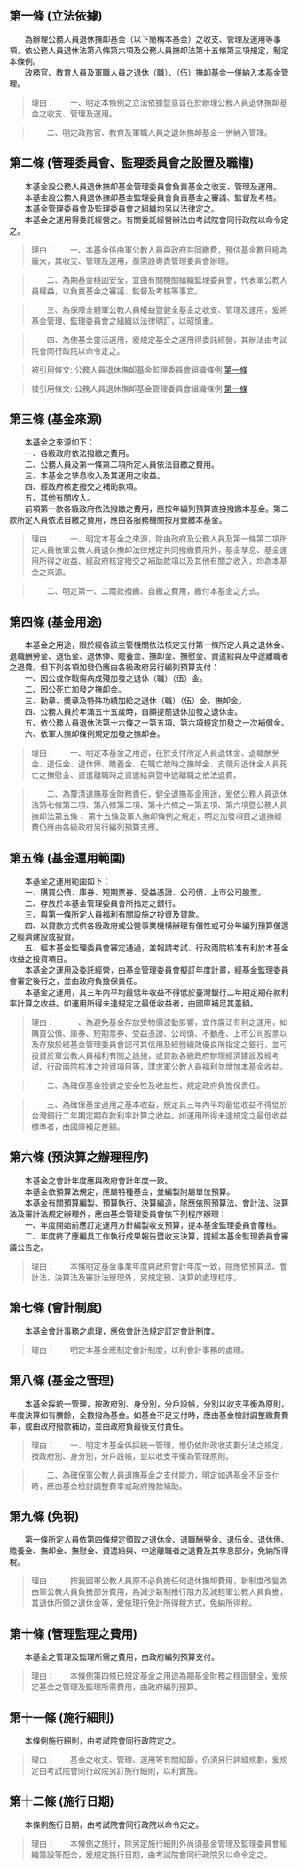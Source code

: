 第一條 (立法依據)
-----------------
　　為辦理公務人員退休撫卹基金（以下簡稱本基金）之收支、管理及運用等事項，依公務人員退休法第八條第六項及公務人員撫卹法第十五條第三項規定，制定本條例。  
　　政務官、教育人員及軍職人員之退休（職）、（伍）撫卹基金一併納入本基金管理。  
> 理由：　　一、明定本條例之立法依據暨意旨在於辦理公務人員退休撫卹基金之收支、管理及運用。

> 　　二、明定政務官、教育及軍職人員之退休撫卹基金一併納入管理。



第二條 (管理委員會、監理委員會之設置及職權)
-------------------------------------------
　　本基金設公務人員退休撫卹基金管理委員會負責基金之收支、管理及運用。  
　　本基金設公務人員退休撫卹基金監理委員會負責基金之審議、監督及考核。  
　　本基金管理委員會及監理委員會之組織均另以法律定之。  
　　本基金之運用得委託經營之。有關委託經營辦法由考試院會同行政院以命令定之。  
> 理由：　　一、本基金係由軍公教人員與政府共同繳費，預估基金數目極為龐大，其收支、管理及運用，亟需設專責管理委員會辦理。

> 　　二、為期基金穩固安全，宜由有關機關組織監理委員會，代表軍公教人員權益，以負責基金之審議、監督及考核等事宜。

> 　　三、為保障全體軍公教人員權益暨健全基金之收支、管理及運用，爰將基金管理、監理委員會之組織以法律明訂，以昭慎重。

> 　　四、為使基金靈活運用，爰規定基金之運用得委託經營，其辦法由考試院會同行政院以命令定之。

> 被引用條文: 公務人員退休撫卹基金監理委員會組織條例 [第一條](../../人事其他/組織編制/公務人員退休撫卹基金監理委員會組織條例.md#第一條-立法依據)

> 被引用條文: 公務人員退休撫卹基金管理委員會組織條例 [第一條](../../人事其他/組織編制/公務人員退休撫卹基金管理委員會組織條例.md#第一條-立法依據)



第三條 (基金來源)
-----------------
　　本基金之來源如下：  
　　一、各級政府依法撥繳之費用。  
　　二、公務人員及第一條第二項所定人員依法自繳之費用。  
　　三、本基金之孳息收入及其運用之收益。  
　　四、經政府核定撥交之補助款項。  
　　五、其他有關收入。  
　　前項第一款各級政府依法撥繳之費用，應按年編列預算直接撥繳本基金。第二款所定人員依法自繳之費用，應由各服務機關按月彙繳本基金。  
> 理由：　　一、明定本基金之來源，除由政府及公務人員及第一條第二項所定人員依軍公教人員退休撫卹法律規定共同撥繳費用外，基金孳息、基金運用所得之收益、經政府核定撥交之補助款項以及其他有關之收入，均為本基金之來源。

> 　　二、明定第一、二兩款撥繳、自繳之費用，繳付本基金之方式。



第四條 (基金用途)
-----------------
　　本基金之用途，限於經各該主管機關依法核定支付第一條所定人員之退休金、退職酬勞金、退伍金、退休俸、贍養金、撫卹金、撫慰金、資遣給與及中途離職者之退費。但下列各項加發仍應由各級政府另行編列預算支付：  
　　一、因公或作戰傷病成殘加發之退休（職）（伍）金。  
　　二、因公死亡加發之撫卹金。  
　　三、勳章、獎章及特殊功績加給之退休（職）（伍）金、撫卹金。  
　　四、公務人員於年滿五十五歲時，自願提前退休加發之退休金。  
　　五、依公務人員退休法第十六條之一第五項、第六項規定加發之一次補償金。  
　　六、依軍人撫卹條例規定加發之撫卹金。  
> 理由：　　一、明定本基金之用途，在於支付所定人員退休金、退職酬勞金、退伍金、退休俸、贍養金、在職亡故時之撫卹金、支領月退休金人員死亡之撫慰金、資遣離職時之資遣給與暨中途離職之依法退費。

> 　　二、為釐清退撫基金財務責任，健全退撫基金用途，爰依公務人員退休法第七條第二項、第八條第二項、第十六條之一第五項、第六項暨公務人員撫卹法第五條 、第十五條及軍人撫卹條例之規定，明定加發項目之退撫經費仍應由各級政府另行編列預算支應。



第五條 (基金運用範圍)
---------------------
　　本基金之運用範圍如下：  
　　一、購買公債、庫券、短期票券、受益憑證、公司債、上市公司股票。  
　　二、存放於本基金管理委員會所指定之銀行。  
　　三、與第一條所定人員福利有關設施之投資及貸款。  
　　四、以貸款方式供各級政府或公營事業機構辦理有償性或可分年編列預算償還之經濟建設或投資。  
　　五、經本基金監理委員會審定通過，並報請考試、行政兩院核准有利於本基金收益之投資項目。  
　　本基金之運用及委託經營，由基金管理委員會擬訂年度計畫，經基金監理委員會審定後行之，並由政府負擔保責任。  
　　本基金之運用，其三年內平均最低年收益不得低於臺灣銀行二年期定期存款利率計算之收益。如運用所得未達規定之最低收益者，由國庫補足其差額。  
> 理由：　　一、為避免基金存放受物價波動影響，宜作廣泛有利之運用，如購買公債、庫券、短期票券、受益憑證、公司債、不動產、上市公司股票以及存放於經基金管理委員會認可其信用及經營績效優良所指定之銀行，並可投資於軍公教人員福利有關之設施，或貸款各級政府辦理經濟建設及經考試、行政兩院核准之投資項目等，謀求軍公教人員福利並增加本基金收益。

> 　　二、為確保基金投資之安全性及收益性，規定政府負擔保責任。

> 　　三、為確保基金運用之基本收益，規定其三年內平均最低收益不得低於台灣銀行二年期定期存款利率計算之收益。如運用所得未達規定之最低收益標準者，由國庫補足差額。



第六條 (預決算之辦理程序)
-------------------------
　　本基金之會計年度應與政府會計年度一致。  
　　本基金依預算法規定，應屬特種基金，並編製附屬單位預算。  
　　本基金有關預算編製、預算執行、決算編造，除應依照預算法、會計法、決算法及審計法規定辦理外，應由基金管理委員會依下列程序辦理：  
　　一、年度開始前應訂定運用方針編製收支預算，提本基金監理委員會覆核。  
　　二、年度終了應編具工作執行成果報告暨收支決算，提經本基金監理委員會審議公告之。  
> 理由：　　本條明定基金事業年度與政府會計年度一致，除應依預算法、會計法、決算法及審計法辦理外，另規定預、決算的處理程序。



第七條 (會計制度)
-----------------
　　本基金會計事務之處理，應依會計法規定訂定會計制度。  
> 理由：　　明定本基金應制定會計制度，以利會計事務的處理。



第八條 (基金之管理)
-------------------
　　本基金採統一管理，按政府別、身分別，分戶設帳，分別以收支平衡為原則，年度決算如有賸餘，全數撥為基金。如基金不足支付時，應由基金檢討調整繳費費率，或由政府撥款補助，並由政府負最後支付責任。  
> 理由：　　一、明定本基金係採統一管理，惟仍依財政收支劃分法之規定，按政府別、身分別，分戶設帳，並以收支平衡為管理原則。

> 　　二、為確保軍公教人員退撫基金之支付能力，明定如遇基金不足支付時，應由基金檢討調整費率或政府撥款補助。



第九條 (免稅)
-------------
　　第一條所定人員依第四條規定領取之退休金、退職酬勞金、退伍金、退休俸、贍養金、撫卹金、撫慰金、資遣給與、中途離職者之退費及其孳息部分，免納所得稅。  
> 理由：　　按我國軍公教人員原不必負擔任何退休撫卹費用，新制度改變為由軍公教人員負擔部分費用，為減少新制推行阻力及減輕軍公教人員負擔，其退休所領之退休金等，爰依現行免計所得稅方式，免納所得稅。



第十條 (管理監理之費用)
-----------------------
　　本基金之管理及監理所需之費用，由政府編列預算支付。  
> 理由：　　本條例第四條已規定基金之用途為期基金財務之穩固健全，爰規定基金之管理及監理所需費用，由政府編列預算。



第十一條 (施行細則)
-------------------
　　本條例施行細則，由考試院會同行政院定之。  
> 理由：　　基金之收支、管理、運用等有關細節，仍須另行詳細規劃，爰規定由考試院會同行政院另訂施行細則，以利實施。



第十二條 (施行日期)
-------------------
　　本條例施行日期，由考試院會同行政院以命令定之。  
> 理由：　　本條例之施行，除另定施行細則外尚須基金管理及監理委員會組織籌設等配合，爰規定施行日期，由考試院會同行政院另以命令定之。